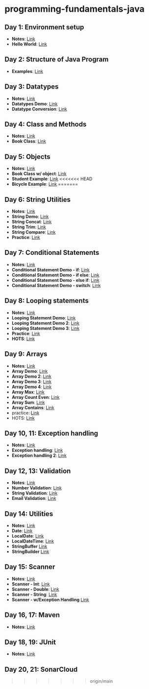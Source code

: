 # programming-fundamentals-java

## Day 1: Environment setup
- **Notes**: [Link](https://github.com/Vinit-source/programming-fundamentals-java/blob/1-environment-setup/src/day01/README.md)
- **Hello World**: [Link](https://github.com/Vinit-source/programming-fundamentals-java/blob/1-environment-setup/src/day01/HelloWorld.java)

## Day 2: Structure of Java Program

- **Examples**: [Link](https://runestone.academy/ns/books/published/fssa_java/index.html)

## Day 3: Datatypes
- **Notes**: [Link](https://github.com/Vinit-source/programming-fundamentals-java/blob/main/src/day03/README.md)
- **Datatypes Demo**: [Link](https://github.com/Vinit-source/programming-fundamentals-java/blob/main/src/day03/DatatypeDemo.java)
- **Datatype Conversion**: [Link](https://github.com/Vinit-source/programming-fundamentals-java/blob/main/src/day03/DataConversionDemo.java)

## Day 4: Class and Methods
- **Notes**: [Link](https://github.com/Vinit-source/programming-fundamentals-java/blob/main/src/day04/README.md)
- **Book Class**: [Link](https://github.com/Vinit-source/programming-fundamentals-java/blob/main/src/day04/BookDemo.java)

## Day 5: Objects
- **Notes**: [Link](https://github.com/Vinit-source/programming-fundamentals-java/blob/main/src/day05/README.md)
- **Book Class w/ object**: [Link](https://github.com/Vinit-source/programming-fundamentals-java/blob/main/src/day05/BookDemo.java)
- **Student Example**: [Link](https://github.com/Vinit-source/programming-fundamentals-java/blob/main/src/day05/Student.java)
<<<<<<< HEAD
- **Bicycle Example**: [Link](https://github.com/Vinit-source/programming-fundamentals-java/blob/main/src/day05/Bicycle.java)
=======

## Day 6: String Utilities
- **Notes**: [Link](https://github.com/Vinit-source/programming-fundamentals-java/blob/main/src/day06/README.md)
- **String Demo**: [Link](https://github.com/Vinit-source/programming-fundamentals-java/blob/main/src/day06/StringDemo.java)
- **String Concat**: [Link](https://github.com/Vinit-source/programming-fundamentals-java/blob/main/src/day06/StringConcatDemo.java)
- **String Trim**: [Link](https://github.com/Vinit-source/programming-fundamentals-java/blob/main/src/day06/StringTrimDemo.java)
- **String Compare**: [Link](https://github.com/Vinit-source/programming-fundamentals-java/blob/main/src/day06/StringCompareDemo.java)
- **Practice**: [Link](https://github.com/Vinit-source/programming-fundamentals-java/blob/main/src/day06/practice.md)

## Day 7: Conditional Statements
- **Notes**: [Link](https://github.com/Vinit-source/programming-fundamentals-java/blob/main/src/day07/README.md)
- **Conditional Statement Demo - if**: [Link](https://github.com/Vinit-source/programming-fundamentals-java/blob/main/src/day07/ConditionalStatementDemo.java)
- **Conditional Statement Demo - if else**: [Link](https://github.com/Vinit-source/programming-fundamentals-java/blob/main/src/day07/ConditionalStatementDemo2.java)
- **Conditional Statement Demo - else if**: [Link](https://github.com/Vinit-source/programming-fundamentals-java/blob/main/src/day07/ConditionalStatementDemo3.java)
- **Conditional Statement Demo - switch**: [Link](https://github.com/Vinit-source/programming-fundamentals-java/blob/main/src/day07/ConditionalStatementDemo4.java)


## Day 8: Looping statements
- **Notes**: [Link](https://github.com/Vinit-source/programming-fundamentals-java/blob/main/src/day08/README.md)
- **Looping Statement Demo**: [Link](https://github.com/Vinit-source/programming-fundamentals-java/blob/main/src/day08/LoopingStatmentDemo.java)
- **Looping Statement Demo 2**: [Link](https://github.com/Vinit-source/programming-fundamentals-java/blob/main/src/day08/LoopingStatmentDemo2.java)
- **Looping Statement Demo 3**: [Link](https://github.com/Vinit-source/programming-fundamentals-java/blob/main/src/day08/LoopingStatmentDemo3.java)
- **Practice**: [Link](https://github.com/Vinit-source/programming-fundamentals-java/blob/main/src/day08/practice.md)
- **HOTS**: [Link](https://github.com/Vinit-source/programming-fundamentals-java/blob/main/src/day08/HOTS.md)

## Day 9: Arrays
- **Notes**: [Link](https://github.com/Vinit-source/programming-fundamentals-java/blob/main/src/day09/README.md)
- **Array Demo**: [Link](https://github.com/Vinit-source/programming-fundamentals-java/blob/main/src/day09/ArrayDemo.java)
- **Array Demo 2**: [Link](https://github.com/Vinit-source/programming-fundamentals-java/blob/main/src/day09/ArrayDemo2.java)
- **Array Demo 3**: [Link](https://github.com/Vinit-source/programming-fundamentals-java/blob/main/src/day09/ArrayDemo3.java)
- **Array Demo 4**: [Link](https://github.com/Vinit-source/programming-fundamentals-java/blob/main/src/day09/ArrayDemo4.java)
- **Array Max**: [Link](https://github.com/Vinit-source/programming-fundamentals-java/blob/main/src/day09/ArrayMax.java)
- **Array Count Even**: [Link](https://github.com/Vinit-source/programming-fundamentals-java/blob/main/src/day09/ArrayCountEven.java)
- **Array Sum**: [Link](https://github.com/Vinit-source/programming-fundamentals-java/blob/main/src/day09/ArraySum.java)
- **Array Contains**: [Link](https://github.com/Vinit-source/programming-fundamentals-java/blob/main/src/day09/ArrayContains.java)
- practice: [Link](https://github.com/Vinit-source/programming-fundamentals-java/blob/main/src/day09/practice.md)
- HOTS: [Link](https://github.com/Vinit-source/programming-fundamentals-java/blob/main/src/day09/HOTS.md)


## Day 10, 11: Exception handling
- **Notes**: [Link](https://github.com/Vinit-source/programming-fundamentals-java/blob/main/src/day10/README.md)
- **Exception handling**: [Link](https://github.com/Vinit-source/programming-fundamentals-java/blob/main/src/day10/ExceptionHandlingDemo.java)
- **Exception handling 2**: [Link](https://github.com/Vinit-source/programming-fundamentals-java/blob/main/src/day10/ExceptionHandlingDemo2.java)

## Day 12, 13: Validation
- **Notes**: [Link](https://github.com/suryaumapathy2812/programming-fundamentals-java/blob/main/src/day11/README.md)
- **Number Validation**: [Link](https://github.com/suryaumapathy2812/programming-fundamentals-java/blob/main/src/day11/NumberValidationDemo.java)
- **String Validation**: [Link](https://github.com/suryaumapathy2812/programming-fundamentals-java/blob/main/src/day11/StringValidationDemo.java)
- **Email Validation**: [Link](https://github.com/suryaumapathy2812/programming-fundamentals-java/blob/main/src/day11/EmailValidationDemo.java)


## Day 14: Utilities
- **Notes**: [Link](https://github.com/suryaumapathy2812/programming-fundamentals-java/blob/main/src/day12/README.md)
- **Date**: [Link](https://github.com/suryaumapathy2812/programming-fundamentals-java/blob/main/src/day12/DateDemo.java)
- **LocalDate**: [Link](https://github.com/suryaumapathy2812/programming-fundamentals-java/blob/main/src/day12/DateDemo2.java)
- **LocalDateTime**: [Link](https://github.com/suryaumapathy2812/programming-fundamentals-java/blob/main/src/day12/DateDemo3.java)
- **StringBuffer**  [Link](https://github.com/suryaumapathy2812/programming-fundamentals-java/blob/main/src/day12/StringBufferDemo.java)
- **StringBuilder** [Link](https://github.com/suryaumapathy2812/programming-fundamentals-java/blob/main/src/day12/StringBuilderDemo.java)


## Day 15: Scanner
- **Notes**: [Link](https://github.com/suryaumapathy2812/programming-fundamentals-java/blob/main/src/day13/README.md)
- **Scanner - Int**: [Link](https://github.com/suryaumapathy2812/programming-fundamentals-java/blob/main/src/day13/ScannerIntDemo.java)
- **Scanner - Double**: [Link](https://github.com/suryaumapathy2812/programming-fundamentals-java/blob/main/src/day13/ScannerDoubleDemo.java)
- **Scanner - String**: [Link](https://github.com/suryaumapathy2812/programming-fundamentals-java/blob/main/src/day13/ScannerStringDemo.java) 
- **Scanner - w/Exception Handling**  [Link](https://github.com/suryaumapathy2812/programming-fundamentals-java/blob/main/src/day13/ScannerExceptionHandlingDemo.java) 

## Day 16, 17: Maven
- **Notes**: [Link](https://github.com/suryaumapathy2812/programming-fundamentals-java/blob/main/src/day14/README.md)


## Day 18, 19: JUnit
- **Notes**: [Link](https://github.com/suryaumapathy2812/programming-fundamentals-java/blob/main/src/day15/README.md)


## Day 20, 21: SonarCloud
>>>>>>> origin/main

